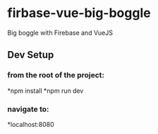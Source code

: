 # firbase-vue-big-boggle
Big boggle with Firebase and VueJS

## Dev Setup
### from the root of the project:
*npm install
*npm run dev

### navigate to:
*localhost:8080
